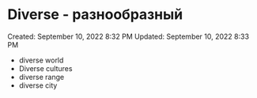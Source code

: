 # Diverse - разнообразный

Created: September 10, 2022 8:32 PM
Updated: September 10, 2022 8:33 PM

- diverse world
- Diverse cultures
- diverse range
- diverse city